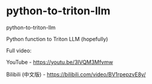 # python-to-triton-llm
python-to-triton-llm

Python function to Triton LLM (hopefully)

Full video:

YouTube - https://youtu.be/3IVQM3Mfvmw

Bilibili (中文版) - https://bilibili.com/video/BV1rpepzvE8y/
